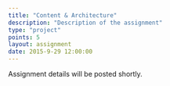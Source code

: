 ```yaml
---
title: "Content & Architecture"
description: "Description of the assignment"
type: "project"
points: 5
layout: assignment
date: 2015-9-29 12:00:00
---
```


Assignment details will be posted shortly.